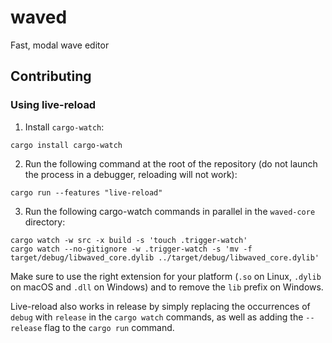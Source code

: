 # waved
Fast, modal wave editor

## Contributing
### Using live-reload
1. Install `cargo-watch`:
```
cargo install cargo-watch
```
2. Run the following command at the root of the repository (do not launch the process in a debugger, reloading will not work):
```
cargo run --features "live-reload"
```
3. Run the following cargo-watch commands in parallel in the `waved-core` directory:
```
cargo watch -w src -x build -s 'touch .trigger-watch'
cargo watch --no-gitignore -w .trigger-watch -s 'mv -f target/debug/libwaved_core.dylib ../target/debug/libwaved_core.dylib'
```

Make sure to use the right extension for your platform (`.so` on Linux, `.dylib` on macOS and `.dll` on Windows) and to remove the `lib` prefix on Windows.

Live-reload also works in release by simply replacing the occurrences of `debug` with `release` in the `cargo watch` commands, as well as adding the `--release` flag to the `cargo run` command.
